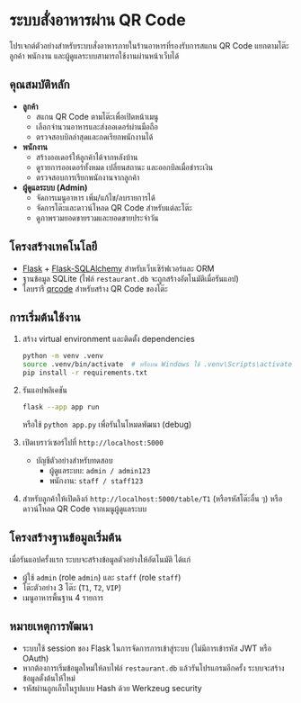 # ระบบสั่งอาหารผ่าน QR Code

โปรเจกต์ตัวอย่างสำหรับระบบสั่งอาหารภายในร้านอาหารที่รองรับการสแกน QR Code แยกตามโต๊ะ ลูกค้า พนักงาน และผู้ดูแลระบบสามารถใช้งานผ่านหน้าเว็บได้

## คุณสมบัติหลัก

- **ลูกค้า**
  - สแกน QR Code ตามโต๊ะเพื่อเปิดหน้าเมนู
  - เลือกจำนวนอาหารและส่งออเดอร์ผ่านมือถือ
  - ตรวจสอบบิลล่าสุดและกดเรียกพนักงานได้
- **พนักงาน**
  - สร้างออเดอร์ให้ลูกค้าได้จากหลังบ้าน
  - ดูรายการออเดอร์ทั้งหมด เปลี่ยนสถานะ และออกบิลเมื่อชำระเงิน
  - ตรวจสอบการเรียกพนักงานจากลูกค้า
- **ผู้ดูแลระบบ (Admin)**
  - จัดการเมนูอาหาร เพิ่ม/แก้ไข/ลบรายการได้
  - จัดการโต๊ะและดาวน์โหลด QR Code สำหรับแต่ละโต๊ะ
  - ดูภาพรวมยอดขายรวมและยอดขายประจำวัน

## โครงสร้างเทคโนโลยี

- [Flask](https://flask.palletsprojects.com/) + [Flask-SQLAlchemy](https://flask-sqlalchemy.palletsprojects.com/) สำหรับเว็บเซิร์ฟเวอร์และ ORM
- ฐานข้อมูล SQLite (ไฟล์ `restaurant.db` จะถูกสร้างอัตโนมัติเมื่อรันแอป)
- ไลบรารี [qrcode](https://pypi.org/project/qrcode/) สำหรับสร้าง QR Code ของโต๊ะ

## การเริ่มต้นใช้งาน

1. สร้าง virtual environment และติดตั้ง dependencies

   ```bash
   python -m venv .venv
   source .venv/bin/activate  # หรือบน Windows ใช้ .venv\Scripts\activate
   pip install -r requirements.txt
   ```

2. รันแอปพลิเคชัน

   ```bash
   flask --app app run
   ```

   หรือใช้ `python app.py` เพื่อรันในโหมดพัฒนา (debug)

3. เปิดเบราว์เซอร์ไปที่ `http://localhost:5000`

   - บัญชีตัวอย่างสำหรับทดสอบ
     - ผู้ดูแลระบบ: `admin / admin123`
     - พนักงาน: `staff / staff123`

4. สำหรับลูกค้าให้เปิดลิงก์ `http://localhost:5000/table/T1` (หรือรหัสโต๊ะอื่น ๆ) หรือดาวน์โหลด QR Code จากเมนูผู้ดูแลระบบ

## โครงสร้างฐานข้อมูลเริ่มต้น

เมื่อรันแอปครั้งแรก ระบบจะสร้างข้อมูลตัวอย่างให้อัตโนมัติ ได้แก่

- ผู้ใช้ `admin` (role `admin`) และ `staff` (role `staff`)
- โต๊ะตัวอย่าง 3 โต๊ะ (`T1`, `T2`, `VIP`)
- เมนูอาหารพื้นฐาน 4 รายการ

## หมายเหตุการพัฒนา

- ระบบใช้ session ของ Flask ในการจัดการการเข้าสู่ระบบ (ไม่มีการเข้ารหัส JWT หรือ OAuth)
- หากต้องการเริ่มข้อมูลใหม่ให้ลบไฟล์ `restaurant.db` แล้วรันโปรแกรมอีกครั้ง ระบบจะสร้างข้อมูลตั้งต้นให้ใหม่
- รหัสผ่านถูกเก็บในรูปแบบ Hash ด้วย Werkzeug security

